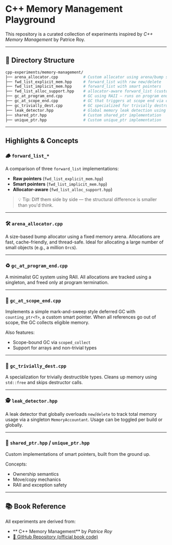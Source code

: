 # C++ Memory Management Playground

This repository is a curated collection of experiments inspired by *C++ Memory Management* by Patrice Roy.

---

## 📁 Directory Structure

```bash
cpp-experiments/memory-management/
├── arena_allocator.cpp           # Custom allocator using arena/bump strategy
├── fwd_list_explicit_mem.hpp     # forward_list with raw new/delete
├── fwd_list_implicit_mem.hpp     # forward_list with smart pointers
├── fwd_list_alloc_support.hpp    # allocator-aware forward_list (custom allocator)
├── gc_at_program_end.cpp         # GC using RAII — runs on program end
├── gc_at_scope_end.cpp           # GC that triggers at scope end via custom ptrs
├── gc_trivially_dest.cpp         # GC specialized for trivially destructible types
├── leak_detector.hpp             # Global memory leak detection using operator overloading
├── shared_ptr.hpp                # Custom shared_ptr implementation
├── unique_ptr.hpp                # Custom unique_ptr implementation
```

---

## Highlights & Concepts

### 🪵 `forward_list_*`

A comparison of three `forward_list` implementations:

* **Raw pointers** (`fwd_list_explicit_mem.hpp`)
* **Smart pointers** (`fwd_list_implicit_mem.hpp`)
* **Allocator-aware** (`fwd_list_alloc_support.hpp`)

> 💡 Tip: Diff them side by side — the structural difference is smaller than you'd think.

---

### 🛠️ `arena_allocator.cpp`

A size-based bump allocator using a fixed memory arena. Allocations are fast, cache-friendly, and thread-safe. Ideal for allocating a large number of small objects (e.g., a million `Orc`s).

---

### ♻️ `gc_at_program_end.cpp`

A minimalist GC system using RAII. All allocations are tracked using a singleton, and freed only at program termination.

---

### 🧼 `gc_at_scope_end.cpp`

Implements a simple mark-and-sweep style deferred GC with `counting_ptr<T>`, a custom smart pointer. When all references go out of scope, the GC collects eligible memory.

Also features:
* Scope-bound GC via `scoped_collect`
* Support for arrays and non-trivial types

---

### 🧹 `gc_trivially_dest.cpp`

A specialization for trivially destructible types. Cleans up memory using `std::free` and skips destructor calls.

---

### 🕵️ `leak_detector.hpp`

A leak detector that globally overloads `new`/`delete` to track total memory usage via a singleton `MemoryAccountant`. Usage can be toggled per build or globally.

---

### 🔄 `shared_ptr.hpp` / `unique_ptr.hpp`

Custom implementations of smart pointers, built from the ground up. 

Concepts:
* Ownership semantics
* Move/copy mechanics
* RAII and exception safety

---

## 📚 Book Reference

All experiments are derived from:
- ** C++ Memory Management** by *Patrice Roy*
- [📎 GitHub Repository (official book code)](https://github.com/PacktPublishing/C-Plus-Plus-Memory-Management/tree/main)
